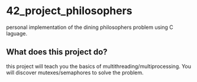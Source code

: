 # 42_project_philosophers
personal implementation of the dining philosophers problem using C laguage.
## What does this project do?
this project will teach you the basics of multithreading/multiprocessing. You will discover mutexes/semaphores to solve the problem.

